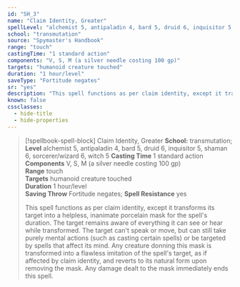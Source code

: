 ```yaml
---
id: "SH_3"
name: "Claim Identity, Greater"
spellLevel: "alchemist 5, antipaladin 4, bard 5, druid 6, inquisitor 5, shaman 6, sorcerer/wizard 6, witch 5"
school: "transmutation"
source: "Spymaster's Handbook"
range: "touch"
castingTime: "1 standard action"
components: "V, S, M (a silver needle costing 100 gp)"
targets: "humanoid creature touched"
duration: "1 hour/level"
saveType: "Fortitude negates"
sr: "yes"
description: "This spell functions as per claim identity, except it transforms its target into  a helpless, inanimate porcelain mask for the spell's duration. The target remains aware of everything it can see or hear while transformed. The target can't speak or move, but can still take purely mental actions (such as casting certain spells) or be targeted by spells that affect its mind.  Any creature donning this mask is transformed into a flawless imitation of the spell's target, as if affected by claim identity, and reverts to its natural form upon removing the mask. Any damage dealt to the mask immediately ends this spell."
known: false
cssclasses:
  - hide-title
  - hide-properties
---
```


> [!spellbook-spell-block] Claim Identity, Greater
> **School:** transmutation; **Level** alchemist 5, antipaladin 4, bard 5, druid 6, inquisitor 5, shaman 6, sorcerer/wizard 6, witch 5
> **Casting Time** 1 standard action  
> **Components** V, S, M (a silver needle costing 100 gp)  
> **Range** touch  
> **Targets** humanoid creature touched  
> **Duration** 1 hour/level  
> **Saving Throw** Fortitude negates; **Spell Resistance** yes
> 
> This spell functions as per claim identity, except it transforms its target into  a helpless, inanimate porcelain mask for the spell's duration. The target remains aware of everything it can see or hear while transformed. The target can't speak or move, but can still take purely mental actions (such as casting certain spells) or be targeted by spells that affect its mind.  Any creature donning this mask is transformed into a flawless imitation of the spell's target, as if affected by claim identity, and reverts to its natural form upon removing the mask. Any damage dealt to the mask immediately ends this spell.